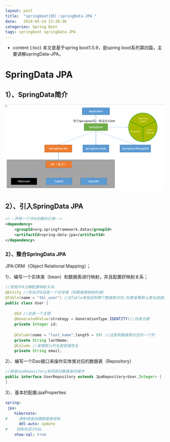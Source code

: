 ```yaml
---
layout: post
title:  "springboot(四)：springData-JPA "
date:   2019-05-14 13:30:30
categories: Spring Boot
tags: springboot springData-JPA
---
```


* content
{:toc}
本文是基于spring boot1.5.9，是spring boot系列第四篇，主要讲解springData-JPA。

# SpringData JPA

## 1）、SpringData简介

![](../../assets/springboot/搜狗截图20180306105412.png)

## 2）、引入SpringData JPA
```xml
<!--声明一个JPA的模块引用-->
<dependency>
    <groupId>org.springframework.data</groupId>
    <artifactId>spring-data-jpa</artifactId>
</dependency>
```

### 2）、整合SpringData JPA

JPA:ORM（Object Relational Mapping）；

1）、编写一个实体类（bean）和数据表进行映射，并且配置好映射关系；

```java
//使用JPA注解配置映射关系
@Entity //告诉JPA这是一个实体类（和数据表映射的类）
@Table(name = "tbl_user") //@Table来指定和哪个数据表对应;如果省略默认表名就是user；
public class User {

    @Id //这是一个主键
    @GeneratedValue(strategy = GenerationType.IDENTITY)//自增主键
    private Integer id;

    @Column(name = "last_name",length = 50) //这是和数据表对应的一个列
    private String lastName;
    @Column //省略默认列名就是属性名
    private String email;
```

2）、编写一个Dao接口来操作实体类对应的数据表（Repository）

```java
//继承JpaRepository来完成对数据库的操作
public interface UserRepository extends JpaRepository<User,Integer> {
}

```

3）、基本的配置JpaProperties

```yaml
spring:  
 jpa:
    hibernate:
#     更新或者创建数据表结构
      ddl-auto: update
#    控制台显示SQL
    show-sql: true
```
